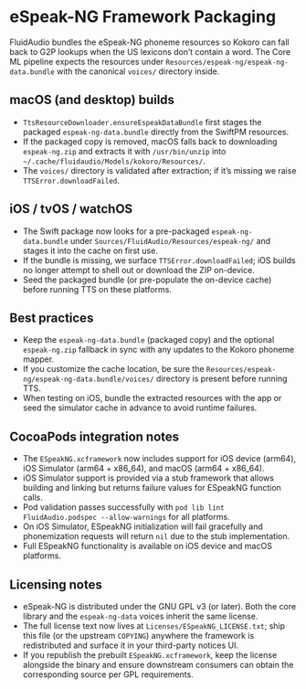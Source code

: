 # eSpeak-NG Framework Packaging

FluidAudio bundles the eSpeak-NG phoneme resources so Kokoro can fall back to G2P lookups when the US lexicons don’t contain a word. The Core ML pipeline expects the resources under `Resources/espeak-ng/espeak-ng-data.bundle` with the canonical `voices/` directory inside.

## macOS (and desktop) builds
- `TtsResourceDownloader.ensureEspeakDataBundle` first stages the packaged `espeak-ng-data.bundle` directly from the SwiftPM resources.
- If the packaged copy is removed, macOS falls back to downloading `espeak-ng.zip` and extracts it with `/usr/bin/unzip` into `~/.cache/fluidaudio/Models/kokoro/Resources/`.
- The `voices/` directory is validated after extraction; if it’s missing we raise `TTSError.downloadFailed`.

## iOS / tvOS / watchOS
- The Swift package now looks for a pre-packaged `espeak-ng-data.bundle` under `Sources/FluidAudio/Resources/espeak-ng/` and stages it into the cache on first use.
- If the bundle is missing, we surface `TTSError.downloadFailed`; iOS builds no longer attempt to shell out or download the ZIP on-device.
- Seed the packaged bundle (or pre-populate the on-device cache) before running TTS on these platforms.

## Best practices
- Keep the `espeak-ng-data.bundle` (packaged copy) and the optional `espeak-ng.zip` fallback in sync with any updates to the Kokoro phoneme mapper.
- If you customize the cache location, be sure the `Resources/espeak-ng/espeak-ng-data.bundle/voices/` directory is present before running TTS.
- When testing on iOS, bundle the extracted resources with the app or seed the simulator cache in advance to avoid runtime failures.

## CocoaPods integration notes
- The `ESpeakNG.xcframework` now includes support for iOS device (arm64), iOS Simulator (arm64 + x86_64), and macOS (arm64 + x86_64).
- iOS Simulator support is provided via a stub framework that allows building and linking but returns failure values for ESpeakNG function calls.
- Pod validation passes successfully with `pod lib lint FluidAudio.podspec --allow-warnings` for all platforms.
- On iOS Simulator, ESpeakNG initialization will fail gracefully and phonemization requests will return `nil` due to the stub implementation.
- Full ESpeakNG functionality is available on iOS device and macOS platforms.

## Licensing notes
- eSpeak-NG is distributed under the GNU GPL v3 (or later). Both the core library and the `espeak-ng-data` voices inherit the same license.
- The full license text now lives at `Licenses/ESpeakNG_LICENSE.txt`; ship this file (or the upstream `COPYING`) anywhere the framework is redistributed and surface it in your third-party notices UI.
- If you republish the prebuilt `ESpeakNG.xcframework`, keep the license alongside the binary and ensure downstream consumers can obtain the corresponding source per GPL requirements.
